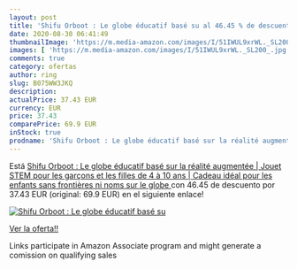 ```yaml
---
layout: post
title: 'Shifu Orboot : Le globe éducatif basé su al 46.45 % de descuento'
date: 2020-08-30 06:41:49
thumbnailImage: 'https://m.media-amazon.com/images/I/51IWUL9xrWL._SL200_.jpg'
images: [ 'https://m.media-amazon.com/images/I/51IWUL9xrWL._SL200_.jpg' ]
comments: true
category: ofertas
author: ring
slug: B075WW3JKQ
description:
actualPrice: 37.43 EUR
currency: EUR
price: 37.43
comparePrice: 69.9 EUR
inStock: true
prodname: 'Shifu Orboot : Le globe éducatif basé sur la réalité augmentée | Jouet STEM pour les garçons et les filles de 4 à 10 ans | Cadeau idéal pour les enfants  sans frontières ni noms sur le globe '
---
```


Está [Shifu Orboot : Le globe éducatif basé sur la réalité augmentée | Jouet STEM pour les garçons et les filles de 4 à 10 ans | Cadeau idéal pour les enfants  sans frontières ni noms sur le globe ](https://www.amazon.fr/dp/B075WW3JKQ/?tag=tolees0d-21) con 46.45 de descuento por 37.43 EUR (original: 69.9 EUR) en el siguiente enlace!

[![Shifu Orboot : Le globe éducatif basé su](https://m.media-amazon.com/images/I/51IWUL9xrWL._SL200_.jpg)](https://www.amazon.fr/dp/B075WW3JKQ/?tag=tolees0d-21)

[Ver la oferta!!](https://www.amazon.fr/dp/B075WW3JKQ/?tag=tolees0d-21)

Links participate in Amazon Associate program and might generate a comission on qualifying sales


